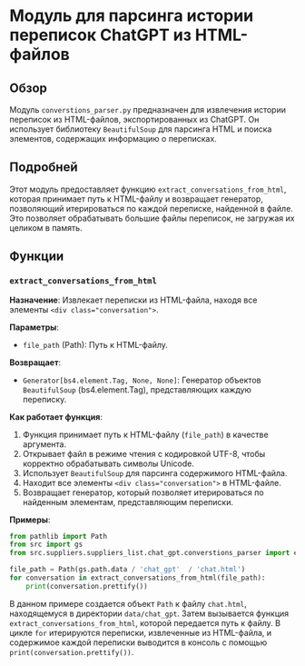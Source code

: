 # Модуль для парсинга истории переписок ChatGPT из HTML-файлов

## Обзор

Модуль `converstions_parser.py` предназначен для извлечения истории переписок из HTML-файлов, экспортированных из ChatGPT. Он использует библиотеку `BeautifulSoup` для парсинга HTML и поиска элементов, содержащих информацию о переписках.

## Подробней

Этот модуль предоставляет функцию `extract_conversations_from_html`, которая принимает путь к HTML-файлу и возвращает генератор, позволяющий итерироваться по каждой переписке, найденной в файле. Это позволяет обрабатывать большие файлы переписок, не загружая их целиком в память.

## Функции

### `extract_conversations_from_html`

**Назначение**: Извлекает переписки из HTML-файла, находя все элементы `<div class="conversation">`.

**Параметры**:
- `file_path` (Path): Путь к HTML-файлу.

**Возвращает**:
- `Generator[bs4.element.Tag, None, None]`: Генератор объектов `BeautifulSoup` (bs4.element.Tag), представляющих каждую переписку.

**Как работает функция**:

1.  Функция принимает путь к HTML-файлу (`file_path`) в качестве аргумента.
2.  Открывает файл в режиме чтения с кодировкой UTF-8, чтобы корректно обрабатывать символы Unicode.
3.  Использует `BeautifulSoup` для парсинга содержимого HTML-файла.
4.  Находит все элементы `<div class="conversation">` в HTML-файле.
5.  Возвращает генератор, который позволяет итерироваться по найденным элементам, представляющим переписки.

**Примеры**:

```python
from pathlib import Path
from src import gs
from src.suppliers.suppliers_list.chat_gpt.converstions_parser import extract_conversations_from_html

file_path = Path(gs.path.data / 'chat_gpt'  / 'chat.html')
for conversation in extract_conversations_from_html(file_path):
    print(conversation.prettify())
```
В данном примере создается объект `Path` к файлу `chat.html`, находящемуся в директории `data/chat_gpt`. Затем вызывается функция `extract_conversations_from_html`, которой передается путь к файлу. В цикле `for` итерируются переписки, извлеченные из HTML-файла, и содержимое каждой переписки выводится в консоль с помощью `print(conversation.prettify())`.